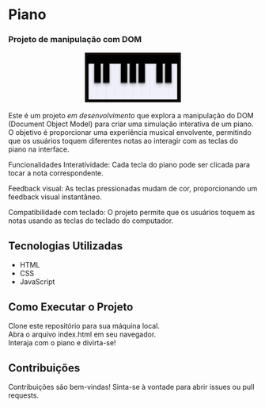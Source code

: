 # Piano
### Projeto de manipulação com DOM

<div style="margin: 0 auto; width: fit-content;">
    <img style="border: solid 1px white" src="src/piano.jpg" height="100">
</div>

Este é um projeto <em>em desenvolvimento</em> que explora a manipulação do DOM (Document Object Model) para criar uma simulação interativa de um piano. O objetivo é proporcionar uma experiência musical envolvente, permitindo que os usuários toquem diferentes notas ao interagir com as teclas do piano na interface.

Funcionalidades
Interatividade: Cada tecla do piano pode ser clicada para tocar a nota correspondente.

Feedback visual: As teclas pressionadas mudam de cor, proporcionando um feedback visual instantâneo.

Compatibilidade com teclado: O projeto permite que os usuários toquem as notas usando as teclas do teclado do computador.

## Tecnologias Utilizadas
- HTML
- CSS
- JavaScript

## Como Executar o Projeto
Clone este repositório para sua máquina local.<br> Abra o arquivo index.html em seu navegador. <br> 
Interaja com o piano e divirta-se!<br>

## Contribuições
Contribuições são bem-vindas! Sinta-se à vontade para abrir issues ou pull requests.